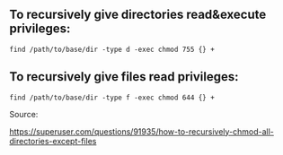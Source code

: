 ## To recursively give directories read&execute privileges:

`find /path/to/base/dir -type d -exec chmod 755 {} +`

## To recursively give files read privileges:

`find /path/to/base/dir -type f -exec chmod 644 {} +`

Source:

https://superuser.com/questions/91935/how-to-recursively-chmod-all-directories-except-files
